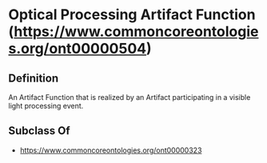 # Optical Processing Artifact Function (https://www.commoncoreontologies.org/ont00000504)

## Definition
An Artifact Function that is realized by an Artifact participating in a visible light processing event.

## Subclass Of
- https://www.commoncoreontologies.org/ont00000323

